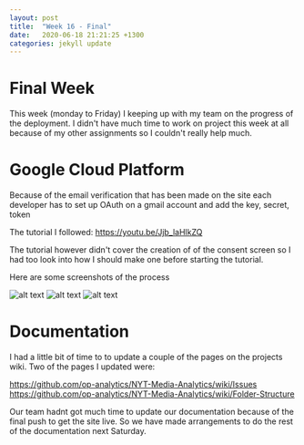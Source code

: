 ```yaml
---
layout: post
title:  "Week 16 - Final"
date:   2020-06-18 21:21:25 +1300
categories: jekyll update
---
```


# Final Week

This week (monday to Friday) I keeping up with my team on the progress of the deployment. I didn't have much time to work on project this week at all because of my other assignments so I couldn't really help much. 

# Google Cloud Platform

Because of the email verification that has been made on the site each developer has to set up OAuth on a gmail account and add the key, secret, token 

The tutorial I followed: <https://youtu.be/Jjb_laHlkZQ>

The tutorial however didn't cover the creation of of the consent screen so I had too look into how I should make one before starting the tutorial.

Here are some screenshots of the process

![alt text](/Jamie-Horrell-BIT-Project/images/Screenshot_Google-Cloud-Platform.png)
![alt text](/Jamie-Horrell-BIT-Project/images/Screenshot_OAuth-2-Playground_1.png)
![alt text](/Jamie-Horrell-BIT-Project/images/Screenshot_OAuth-2-Playground_2.png)

# Documentation

I had a little bit of time to to update a couple of the pages on the projects wiki. Two of the pages I updated were:

https://github.com/op-analytics/NYT-Media-Analytics/wiki/Issues
https://github.com/op-analytics/NYT-Media-Analytics/wiki/Folder-Structure

Our team hadnt got much time to update our documentation because of the final push to get the site live. So we have made arrangements to do the rest of the documentation next Saturday.